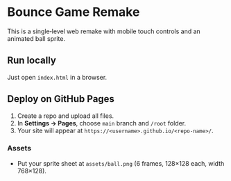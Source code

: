 # Bounce Game Remake

This is a single‑level web remake with mobile touch controls and an animated ball sprite.

## Run locally
Just open `index.html` in a browser.

## Deploy on GitHub Pages
1. Create a repo and upload all files.
2. In **Settings → Pages**, choose `main` branch and `/root` folder.
3. Your site will appear at `https://<username>.github.io/<repo-name>/`.

### Assets
- Put your sprite sheet at `assets/ball.png` (6 frames, 128×128 each, width 768×128).

